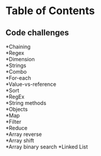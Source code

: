 # Table of Contents

## Code challenges  
*Chaining  
*Regex  
*Dimension  
*Strings  
*Combo	
*For-each	 
*Value-vs-reference  
*Sort	 
*RegEx   
*String methods  
*Objects	 
*Map  
*Filter  
*Reduce  
*Array reverse  
*Array shift  
*Array binary search
*Linked List